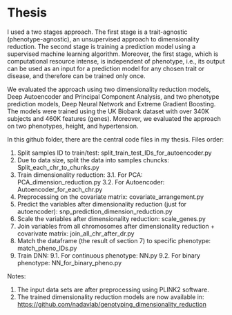 # Thesis

I used a two stages approach. The first stage is a trait-agnostic (phenotype-agnostic), an unsupervised approach to dimensionality reduction. The second stage is training a prediction model using a supervised machine learning algorithm. Moreover, the first stage, which is computational resource intense, is independent of phenotype, i.e., its output can be used as an input for a prediction model for any chosen trait or disease, and therefore can be trained only once. 

We evaluated the approach using two dimensionality reduction models, Deep Autoencoder and Principal Component Analysis, and two phenotype prediction models, Deep Neural Network and Extreme Gradient Boosting. The models were trained using the UK Biobank dataset with over 340K subjects and 460K features (genes). Moreover, we evaluated the approach on two phenotypes, height, and hypertension.

In this github folder, there are the central code files in my thesis. Files order:
1. Split samples ID to train/test: split_train_test_IDs_for_autoencoder.py 
2. Due to data size, split the data into samples chuncks: Split_each_chr_to_chunks.py
3. Train dimensionality reduction:
  3.1. For PCA: PCA_dimension_reduction.py
  3.2. For Autoencoder: Autoencoder_for_each_chr.py
4. Preprocessing on the covariate matrix: covariate_arrangement.py
5. Predict the variables after dimensionality reduction (just for autoencoder): snp_prediction_dimension_reduction.py
6. Scale the variables after dimensionality reduction: scale_genes.py
7. Join variables from all chromosomes after dimensionality reduction + covarivate matrix: join_all_chr_after_dr.py
8. Match the dataframe (the result of section 7) to specific phenotype: match_pheno_IDs.py
9. Train DNN:
  9.1. For continuous phenotype: NN.py
  9.2. For binary phenotype: NN_for_binary_pheno.py

Notes:
1. The input data sets are after preprocessing using PLINK2 software.
2. The trained dimensionality reduction models are now available in: https://github.com/nadavlab/genotyping_dimensionality_reduction 
